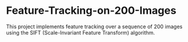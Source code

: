 # Feature-Tracking-on-200-Images
This project implements feature tracking over a sequence of 200 images using the SIFT (Scale-Invariant Feature Transform) algorithm.
